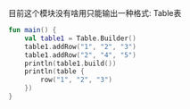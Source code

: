 目前这个模块没有啥用只能输出一种格式: Table表

```kotlin
fun main() {
    val table1 = Table.Builder()
    table1.addRow("1", "2", "3")
    table1.addRow("2", "4", "5")
    println(table1.build())
    println(table {
        row("1", "2", "3")
    })
}
```